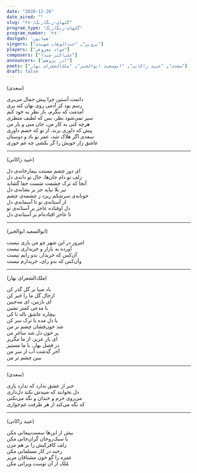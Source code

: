 ```yaml
---
date: "2020-12-26"
date_aired: ""
slug: "گلهای-رنگارنگ/۲۷۰"
program_type: "گلهای-رنگارنگ"
program_number: '۲۷۰'
dastgah: 'همایون'
singers: ["پروین", "عبدالوهاب شهیدی"]
players: ["جواد معروفی"]
composers: ["علی‌اکبر شیدا"]
announcers: ["آذر پژوهش"]
poets: ["سعدی", "عبید زاکانی", "ابوسعید ابوالخیر", "ملک‌الشعرای بهار"]
draft: false
---
```


(سعدی)  

دانمت آستین چرا پیش جمال می‌بری  
رسم بود کز آدمی روی نهان کند پری  
آمدمت که بنگرم، باز نظر به خود کنم  
سیر نمی‌شود نظر، بس که لطیف منظری  
هرچه کنی به کار من، جان منی و یار من  
پیش که داوری برند، از تو که خصم داوری  
سعدی اگر هلاک شد، عمر تو باد و دوستان  
عاشق زار خویش را گر بکشی چه غم خوری  

---  

(عبید زاکانی)  

ای دور چشم مستت بیمارخانه‌ی دل  
زلف تو دام جان‌ها، خال تو دانه‌ی دل  
آنجا که ترک چشمت شست جفا گشاید  
تیر بلا نیاید جز بر نشانه‌ی دل  
خونابه‌ی سرشکم ریزد ز چشمه‌ی چشم  
از آستانه‌ی تو تا آسمانه‌ی دل  
دل اوفتاده عاجز بر آستانه‌ی تو  
تا عاجز افتاده‌ام بر آستانه‌ی دل  

---  

(ابوالسعید ابوالخیر)  

امروز در این شهر چو من یاری نیست  
آورده به بازار و خریداری نیست  
آن‌کس که خریدار، بدو رایم نیست  
وآن‌کس که بدو رای، خریدارم نیست  

---  

(ملک‌الشعرای بهار)  

باد صبا بر گل گذر کن  
ازحال گل ما را خبر کن  
ای نازنین، ای مه‌جبین  
با مدعی کمتر نشین  
بیچاره عاشق ناله تا کی  
یا دل مده یا ترک سر کن  
شد خون‌فشان چشم تر من  
پر خون دل شد ساغر من  
ای یار عزیز، از ما مگریز  
در فصل بهار، با ما مستیز  
آخر گذشت آب از سر من  
ببین چشم تر من  

---  

(سعدی)  

خبر از عشق ندارد که ندارد یاری  
دل نخوانند که صیدش نکند دل‌داری  
می‌روی خرم و خندان و نگه می‌نکنی  
که نگه می‌کند از هر طرفت غم‌خواری  

---  

(عبید زاکانی)  

بیش از این‌ها سست‌پیمانی مکن  
با سبک‌روحان گران‌جانی مکن  
زلف کافرکیش را بر هم مزن  
رخنه در کار مسلمانی مکن  
غمزه را گو خون مشتاقان مریز  
مُلک از آن توست ویرانی مکن  

